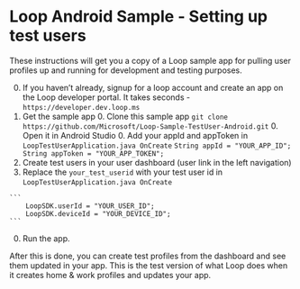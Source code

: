 # Loop Android Sample - Setting up test users

These instructions will get you a copy of a Loop sample app for pulling user profiles up and running for development and testing purposes.

  0. If you haven’t already, signup for a loop account and create an app on the Loop developer portal. It takes seconds - `https://developer.dev.loop.ms`
  0. Get the sample app
    0. Clone this sample app `git clone https://github.com/Microsoft/Loop-Sample-TestUser-Android.git`
    0. Open it in Android Studio
    0. Add your appId and appToken in `LoopTestUserApplication.java OnCreate`
    ```
        String appId = "YOUR_APP_ID";
        String appToken = "YOUR_APP_TOKEN";
    ```
  0. Create test users in your user dashboard (user link in the left navigation)
  0. Replace the `your_test_userid` with your test user id in `LoopTestUserApplication.java OnCreate`

    ```
        LoopSDK.userId = "YOUR_USER_ID";
        LoopSDK.deviceId = "YOUR_DEVICE_ID";
    ```
  0. Run the app. 

After this is done, you can create test profiles from the dashboard and see them updated in your app. This is the test version of what Loop does when it creates home & work profiles and updates your app.
